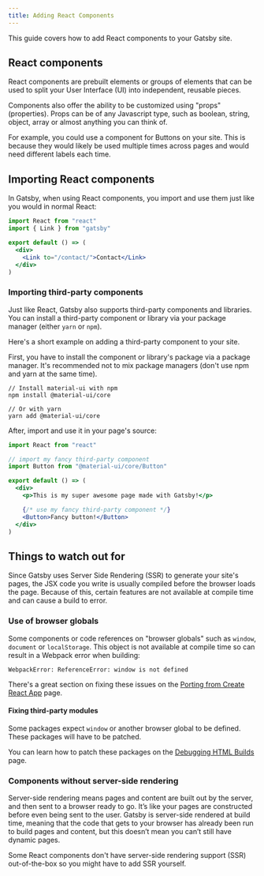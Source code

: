 ```yaml
---
title: Adding React Components
---
```


This guide covers how to add React components to your Gatsby site.

## React components

React components are prebuilt elements or groups of elements that can be used to split your User Interface (UI) into independent, reusable pieces.

Components also offer the ability to be customized using "props" (properties). Props can be of any Javascript type, such as boolean, string, object, array or almost anything you can think of.

For example, you could use a component for Buttons on your site. This is because they would likely be used multiple times across pages and would need different labels each time.

## Importing React components

In Gatsby, when using React components, you import and use them just like you would in normal React:

```jsx
import React from "react"
import { Link } from "gatsby"

export default () => (
  <div>
    <Link to="/contact/">Contact</Link>
  </div>
)
```

### Importing third-party components

Just like React, Gatsby also supports third-party components and libraries. You can install a third-party component or library via your package manager (either `yarn` or `npm`).

Here's a short example on adding a third-party component to your site.

First, you have to install the component or library's package via a package manager. It's recommended not to mix package managers (don't use npm and yarn at the same time).

```shell
// Install material-ui with npm
npm install @material-ui/core

// Or with yarn
yarn add @material-ui/core
```

After, import and use it in your page's source:

```jsx:title=my-page.jsx
import React from "react"

// import my fancy third-party component
import Button from "@material-ui/core/Button"

export default () => (
  <div>
    <p>This is my super awesome page made with Gatsby!</p>

    {/* use my fancy third-party component */}
    <Button>Fancy button!</Button>
  </div>
)
```

## Things to watch out for

Since Gatsby uses Server Side Rendering (SSR) to generate your site's pages, the JSX code you write is usually compiled before the browser loads the page. Because of this, certain features are not available at compile time and can cause a build to error.

### Use of browser globals

Some components or code references on "browser globals" such as `window`, `document` or `localStorage`. This object is not available at compile time so can result in a Webpack error when building:

```
WebpackError: ReferenceError: window is not defined
```

There's a great section on fixing these issues on the [Porting from Create React App](/docs/porting-from-create-react-app-to-gatsby#server-side-rendering-and-browser-apis) page.

#### Fixing third-party modules

Some packages expect `window` or another browser global to be defined. These packages will have to be patched.

You can learn how to patch these packages on the [Debugging HTML Builds](docs/debugging-html-builds/#fixing-third-party-modules) page.

### Components without server-side rendering

Server-side rendering means pages and content are built out by the server, and then sent to a browser ready to go. It’s like your pages are constructed before even being sent to the user. Gatsby is server-side rendered at build time, meaning that the code that gets to your browser has already been run to build pages and content, but this doesn’t mean you can’t still have dynamic pages.

Some React components don't have server-side rendering support (SSR) out-of-the-box so you might have to add SSR yourself.

